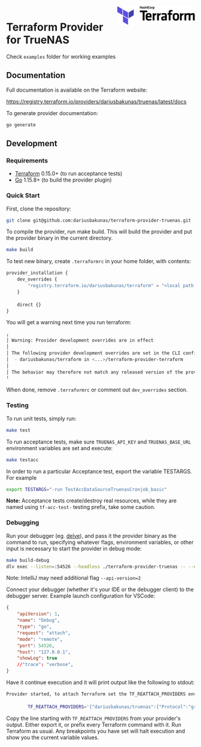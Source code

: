 <a href="https://terraform.io">
    <img src="https://raw.githubusercontent.com/hashicorp/terraform-website/master/content/source/assets/images/logo-terraform-main.svg" alt="Terraform logo" title="Terraform" align="right" height="50" />
</a>

# Terraform Provider for TrueNAS

Check `examples` folder for working examples

## Documentation

Full documentation is available on the Terraform website:

https://registry.terraform.io/providers/dariusbakunas/truenas/latest/docs

To generate provider documentation:

```bash
go generate
```

## Development

### Requirements

- [Terraform](https://www.terraform.io/downloads.html) 0.15.0+ (to run acceptance tests)
- [Go](https://golang.org/doc/install) 1.15.8+ (to build the provider plugin)

### Quick Start

First, clone the repository:

```bash
git clone git@github.com:dariusbakunas/terraform-provider-truenas.git
```

To compile the provider, run make build. This will build the provider and put the provider binary in the current directory.

```bash
make build
```

To test new binary, create `.terraformrc` in your home folder, with contents:

```terraform
provider_installation {
	dev_overrides {
    	"registry.terraform.io/dariusbakunas/terraform" = "<local path to cloned provider repo>"
  	}

  	direct {}
}
```

You will get a warning next time you run terraform:
```bash
╷
│ Warning: Provider development overrides are in effect
│ 
│ The following provider development overrides are set in the CLI configuration:
│  - dariusbakunas/terraform in <...>/terraform-provider-terraform
│ 
│ The behavior may therefore not match any released version of the provider and applying changes may cause the state to become incompatible with published releases.
╵
```
When done, remove `.terraformrc` or comment out `dev_overrides` section.
### Testing

To run unit tests, simply run:

```bash
make test
```

To run acceptance tests, make sure `TRUENAS_API_KEY` and `TRUENAS_BASE_URL` environment variables are set and execute:

```bash
make testacc
```

In order to run a particular Acceptance test, export the variable TESTARGS. For example

```bash
export TESTARGS="-run TestAccDataSourceTruenasCronjob_basic"
```

**Note:** Acceptance tests create/destroy real resources, while they are named using `tf-acc-test-` testing prefix, take some caution.

### Debugging

Run your debugger (eg. [delve](https://github.com/go-delve/delve)), and pass it the provider binary as the command to run, specifying whatever flags, environment variables, or other input is necessary to start the provider in debug mode:

```bash
make build-debug
dlv exec --listen=:54526 --headless ./terraform-provider-truenas -- --debug
```

Note: IntelliJ may need additional flag `--api-version=2`

Connect your debugger (whether it's your IDE or the debugger client) to the debugger server. Example launch configuration for VSCode:

```json
{
    "apiVersion": 1,
    "name": "Debug",
    "type": "go",
    "request": "attach",
    "mode": "remote",
    "port": 54526, 
    "host": "127.0.0.1",
    "showLog": true
    //"trace": "verbose",            
}
```

Have it continue execution and it will print output like the following to stdout:

```bash
Provider started, to attach Terraform set the TF_REATTACH_PROVIDERS env var:

        TF_REATTACH_PROVIDERS='{"dariusbakunas/truenas":{"Protocol":"grpc","Pid":30101,"Test":true,"Addr":{"Network":"unix","String":"/var/folders/mq/00hw97gj08323ybqfm763plr0000gn/T/plugin900766792"}}}'
```

Copy the line starting with `TF_REATTACH_PROVIDERS` from your provider's output. Either export it, or prefix every Terraform command with it. Run Terraform as usual. Any breakpoints you have set will halt execution and show you the current variable values.
